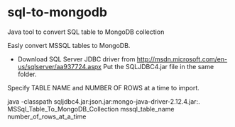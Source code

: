 sql-to-mongodb
==============

Java tool to convert SQL table to MongoDB collection

Easly convert MSSQL tables to MongoDB.

* Download SQL Server JDBC driver from http://msdn.microsoft.com/en-us/sqlserver/aa937724.aspx
 Put the SQLJDBC4.jar file in the same folder.

 Specify TABLE NAME and NUMBER OF ROWS at a time to import.
 
  java -classpath sqljdbc4.jar:json.jar:mongo-java-driver-2.12.4.jar:. MSSql_Table_To_MongoDB_Collection mssql_table_name number_of_rows_at_a_time


